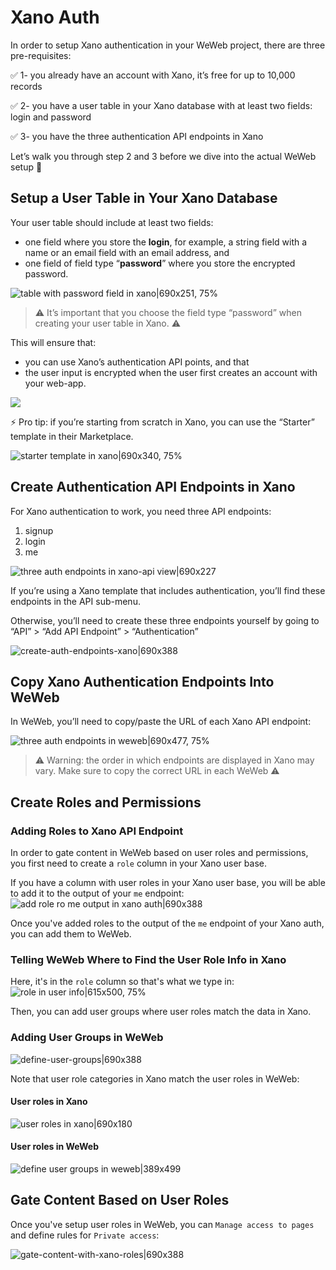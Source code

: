 # Xano Auth

In order to setup Xano authentication in your WeWeb project, there are three pre-requisites:

✅ 1- you already have an account with Xano, it’s free for up to 10,000 records

✅ 2- you have a user table in your Xano database with at least two fields: login and password

✅ 3- you have the three authentication API endpoints in Xano


Let’s walk you through step 2 and 3 before we dive into the actual WeWeb setup 🙂

## Setup a User Table in Your Xano Database

Your user table should include at least two fields:

* one field where you store the **login**, for example, a string field with a name or an email field with an email address, and
* one field of field type “**password**” where you store the encrypted password.

![table with password field in xano|690x251, 75%](https://aws1.discourse-cdn.com/business6/uploads/weweb/original/1X/77cba7670dee1fd6da408afd930d67b74945106f.jpeg)

> ⚠️ It’s important that you choose the field type “password” when creating your user table in Xano. ⚠️

This will ensure that:

* you can use Xano’s authentication API points, and that
* the user input is encrypted when the user first creates an account with your web-app.

![](https://aws1.discourse-cdn.com/business6/uploads/weweb/original/1X/b28d9312d484899870d783a29621c59408e348e2.gif)

⚡️ Pro tip: if you’re starting from scratch in Xano, you can use the “Starter” template in their Marketplace.

![starter template in xano|690x340, 75%](https://aws1.discourse-cdn.com/business6/uploads/weweb/optimized/1X/3a70d4ec4734973c0240450f5d81d0316385e799_2_1034x510.jpeg)



## Create Authentication API Endpoints in Xano

For Xano authentication to work, you need three API endpoints:

1. signup
2. login
3. me

![three auth endpoints in xano-api view|690x227](https://aws1.discourse-cdn.com/business6/uploads/weweb/original/1X/bd1e99c86874c04ac77dc2ab1335e92597f44f86.jpeg)


If you’re using a Xano template that includes authentication, you’ll find these endpoints in the API sub-menu.

Otherwise, you’ll need to create these three endpoints yourself by going to “API” > “Add API Endpoint” > “Authentication”

![create-auth-endpoints-xano|690x388](https://aws1.discourse-cdn.com/business6/uploads/weweb/original/1X/55e0416fdab2958a0aa0f2dcf4fc8f3d6ef4c2c9.gif)


## Copy Xano Authentication Endpoints Into WeWeb

In WeWeb, you’ll need to copy/paste the URL of each Xano API endpoint:

![three auth endpoints in weweb|690x477, 75%](https://aws1.discourse-cdn.com/business6/uploads/weweb/original/1X/19b211517d4f0c2a0038d7cd5c998c38547dc35e.png)

> ⚠️ Warning: the order in which endpoints are displayed in Xano may vary. Make sure to copy the correct URL in each WeWeb ⚠️

## Create Roles and Permissions

### Adding Roles to Xano API Endpoint
In order to gate content in WeWeb based on user roles and permissions, you first need to create a `role` column in your Xano user base.


If you have a column with user roles in your Xano user base, you will be able to add it to the output of your `me` endpoint:
![add role ro me output in xano auth|690x388](https://aws1.discourse-cdn.com/business6/uploads/weweb/original/1X/401d03fed7da12c6ea2b31c9605e9cb79028ad57.gif)

Once you've added roles to the output of the `me` endpoint of your Xano auth, you can add them to WeWeb.

### Telling WeWeb Where to Find the User Role Info in Xano

Here, it's in the `role` column so that's what we type in:
![role in user info|615x500, 75%](https://aws1.discourse-cdn.com/business6/uploads/weweb/original/1X/9e727ae39671e9c272f2d1beb2f099048ba476f4.png)

Then, you can add user groups where user roles match the data in Xano.

### Adding User Groups in WeWeb

![define-user-groups|690x388](https://aws1.discourse-cdn.com/business6/uploads/weweb/original/1X/3eada74256d1189d0fa52e38b583688963094551.gif)

Note that user role categories in Xano match the user roles in WeWeb:

#### User roles in Xano
![user roles in xano|690x180](https://aws1.discourse-cdn.com/business6/uploads/weweb/original/1X/ea79895e32e0d6aff5930256b1dcd6cd9c33f7b8.jpeg)

#### User roles in WeWeb
![define user groups in weweb|389x499](https://aws1.discourse-cdn.com/business6/uploads/weweb/original/1X/0ddbb2b6add86fd973161e5d4d3c446ee506deab.png)


## Gate Content Based on User Roles
Once you've setup user roles in WeWeb, you can `Manage access to pages`
 and define rules for `Private access`:

![gate-content-with-xano-roles|690x388](https://aws1.discourse-cdn.com/business6/uploads/weweb/original/1X/dbcfb4476752877603ebd795a2f127cfc4fcb0b0.gif)
